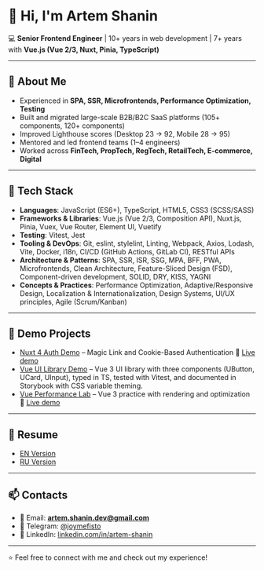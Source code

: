 <!--
**JoyMefisto/JoyMefisto** is a ✨ _special_ ✨ repository because its `README.md` (this file) appears on your GitHub profile.

Here are some ideas to get you started:

- 🔭 I’m currently working on ...
- 🌱 I’m currently learning ...
- 👯 I’m looking to collaborate on ...
- 🤔 I’m looking for help with ...
- 💬 Ask me about ...
- 📫 How to reach me: ...
- 😄 Pronouns: ...
- ⚡ Fun fact: ...
-->

# 👋 Hi, I'm Artem Shanin

💻 **Senior Frontend Engineer** | 10+ years in web development | 7+ years with **Vue.js (Vue 2/3, Nuxt, Pinia, TypeScript)**

---

## 🚀 About Me

- Experienced in **SPA, SSR, Microfrontends, Performance Optimization, Testing**
- Built and migrated large-scale B2B/B2C SaaS platforms (105+ components, 120+ components)
- Improved Lighthouse scores (Desktop 23 → 92, Mobile 28 → 95)
- Mentored and led frontend teams (1–4 engineers)
- Worked across **FinTech, PropTech, RegTech, RetailTech, E-commerce, Digital**

---

## 🔧 Tech Stack

- **Languages**: JavaScript (ES6+), TypeScript, HTML5, CSS3 (SCSS/SASS)
- **Frameworks & Libraries**: Vue.js (Vue 2/3, Composition API), Nuxt.js, Pinia, Vuex, Vue Router, Element UI, Vuetify
- **Testing**: Vitest, Jest
- **Tooling & DevOps**: Git, eslint, stylelint, Linting, Webpack, Axios, Lodash, Vite, Docker, i18n, CI/CD (GitHub Actions, GitLab CI), RESTful APIs
- **Architecture & Patterns**: SPA, SSR, ISR, SSG, MPA, BFF, PWA, Microfrontends, Clean Architecture, Feature-Sliced Design (FSD), Component-driven development, SOLID, DRY, KISS, YAGNI
- **Concepts & Practices**: Performance Optimization, Adaptive/Responsive Design, Localization & Internationalization, Design Systems, UI/UX principles, Agile (Scrum/Kanban)

---

## 📂 Demo Projects

- [Nuxt 4 Auth Demo](https://github.com/JoyMefisto/magic-link-auth-demo) – Magic Link and Cookie-Based Authentication
  🚀 [Live demo](https://magic-link-auth-demo.vercel.app/)
- [Vue UI Library Demo](https://github.com/JoyMefisto/vue-ui-lib-demo) – Vue 3 UI library with three components (UButton, UCard, UInput), typed in TS, tested with Vitest, and documented in Storybook with CSS variable theming.
- [Vue Performance Lab](https://github.com/JoyMefisto/vue-perfomance-lab-demo) – Vue 3 practice with rendering and optimization
  🚀 [Live demo](https://vue-perfomance-lab-demo.vercel.app/)

---

## 📄 Resume

- [EN Version](https://joymefisto.github.io/resume/en.pdf)
- [RU Version](https://joymefisto.github.io/resume/ru.pdf)

---

## 📫 Contacts

- 📧 Email: **artem.shanin.dev@gmail.com**
- 💬 Telegram: [@joymefisto](https://t.me/joymefisto)
- 🔗 LinkedIn: [linkedin.com/in/artem-shanin](https://www.linkedin.com/in/artem-shanin/)

---

⭐️ Feel free to connect with me and check out my experience!
